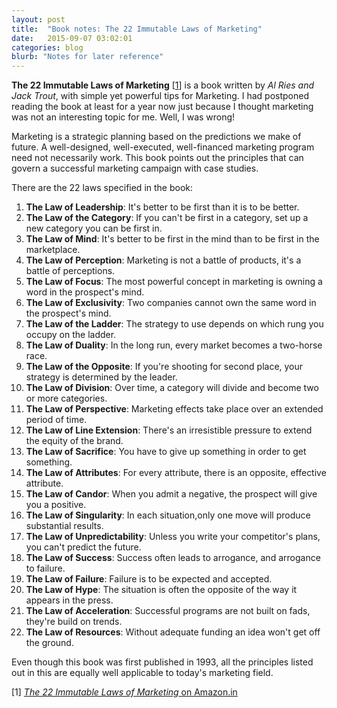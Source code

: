 ```yaml
---
layout: post
title:  "Book notes: The 22 Immutable Laws of Marketing"
date:   2015-09-07 03:02:01
categories: blog
blurb: "Notes for later reference"
---
```


**The 22 Immutable Laws of Marketing** [[1](#book)] is a book written by *Al Ries and Jack Trout*, with simple yet powerful tips for Marketing.  I had postponed reading the book at least for a year now just because I thought marketing was not an interesting topic for me. Well, I was wrong!

Marketing is a strategic planning based on the predictions we make of future. A well-designed, well-executed, well-financed marketing program need not necessarily work. This book points out the principles that can govern a successful marketing campaign with case studies.

There are the 22 laws specified in the book:

1. **The Law of Leadership**: It's better to be first than it is to be better.
2. **The Law of the Category**: If you can't be first in a category, set up a new category you can be first in.
3. **The Law of Mind**: It's better to be first in the mind than to be first in the marketplace.
4. **The Law of Perception**: Marketing is not a battle of products, it's a battle of perceptions.
5. **The Law of Focus**: The most powerful concept in marketing is owning a word in the prospect's mind.
6. **The Law of Exclusivity**: Two companies cannot own the same word in the prospect's mind.
7. **The Law of the Ladder**: The strategy to use depends on which rung you occupy on the ladder.
8. **The Law of Duality**: In the long run, every market becomes a two-horse race.
9. **The Law of the Opposite**: If you're shooting for second place, your strategy is determined by the leader.
10. **The Law of Division**: Over time, a category will divide and become two or more categories.
11. **The Law of Perspective**: Marketing effects take place over an extended period of time.
12. **The Law of Line Extension**: There's an irresistible pressure to extend the equity of the brand.
13. **The Law of Sacrifice**: You have to give up something in order to get something.
14. **The Law of Attributes**: For every attribute, there is an opposite, effective attribute.
15. **The Law of Candor**: When you admit a negative, the prospect will give you a positive.
16. **The Law of Singularity**: In each situation,only one move will produce substantial results.
17. **The Law of Unpredictability**: Unless you write your competitor's plans, you can't predict the future.
18. **The Law of Success**: Success often leads to arrogance, and arrogance to failure.
19. **The Law of Failure**: Failure is to be expected and accepted.
20. **The Law of Hype**: The situation is often the opposite of the way it appears in the press.
21. **The Law of Acceleration**: Successful programs are not built on fads, they're build on trends.
22. **The Law of Resources**: Without adequate funding an idea won't get off the ground.

Even though this book was first published in 1993,  all the principles listed out in this are equally well applicable to today's marketing field.

<a name="book"></a>
[1] [*The 22 Immutable Laws of Marketing* on Amazon.in](http://www.amazon.in/The-22-Immutable-Laws-Marketing/dp/1861976100)
